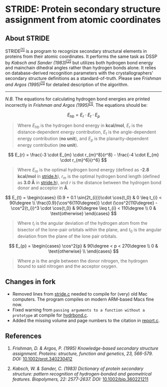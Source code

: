 # STRIDE: Protein secondary structure assignment from atomic coordinates

## About STRIDE

STRIDE<sup>[[1]](https://doi.org/10.1002/prot.340230412)</sup> is a program to recognize secondary structural elements in proteins from their atomic coordinates. It performs the same task as DSSP by *Kabsch and Sander (1983)*<sup>[[2]](https://doi.org/10.1002/bip.360221211)</sup> but utilizes both hydrogen bond energy and mainchain dihedral angles rather than hydrogen bonds alone. It relies on database-derived recognition parameters with the crystallographers' secondary structure definitions as a standard-of-truth. Please see *Frishman and Argos (1995)*<sup>[[1]](https://doi.org/10.1002/prot.340230412)</sup> for detailed description of the algorithm.

---

*N.B.* The equations for calculating hydrogen bond energies are printed incorrectly in *Frishman and Argos (1995)*<sup>[[1]](https://doi.org/10.1002/prot.340230412)</sup>. The equations should be:

$$
E_{hb} = E_{r} \cdot E_{t} \cdot E_{p}
$$

> Where $E_{hb}$ is the hydrogen bond energy in **kcal/mol**, $E_{r}$ is the distance-dependent energy contribution, $E_{t}$ is the angle-dependent energy contribution (**no unit**), and $E_{p}$ is the planarity-dependent energy contribution (**no unit**).

$$
E_{r} = \frac{-3 \cdot E_{m} \cdot r_{m}^8}{r^8} - \frac{-4 \cdot E_{m} \cdot r_{m}^6}{r^6}
$$

> Where $E_{m}$ is the optimal hydrogen bond energy (defined as **-2.8 kcal/mol** in [stride.h](src/stride.h)), $r_{m}$ is the optimal hydrogen bond length  (defined as **3.0 Å** in [stride.h](src/stride.h)), and $r$ is the distance between the hydrogen bond donor and acceptor in **Å**.

$$
E_{t} = \begin{cases}
(0.9 + 0.1 \sin{2t_{i}})\cdot \cos{t_0} & 0 \leq t_{i} < 90\degree \\
\frac{0.9}{\cos^6{110\degree}} \cdot (\cos^2{110\degree} - \cos^2{t_i})^3 \cdot \cos{t_0} & 90\degree \leq t_{i} < 110\degree \\
0 & \text{otherwise}
\end{cases}
$$

> Where $t_{i}$ is the angular deviation of the hydrogen atom from the bisector of the lone-pair orbitals within the plane, and $t_{0}$ is the angular deviation from the plane of the lone pair orbitals.

$$
E_{p} = \begin{cases}
\cos^2{p} & 90\degree < p < 270\degree \\
0 & \text{otherwise} \\
\end{cases}
$$

> Where $p$ is the angle between the donor nitrogen, the hydrogen bound to said nitrogen and the acceptor oxygen.

## Changes in fork
- Removed lines from [stride.c](src/stride.c) needed to compile for (very) old Mac computers. The program compiles on modern ARM-based Macs fine now.
- Fixed warning from `passing arguments to a function without a prototype` at compile for [hydrbond.c](src/hydrbond.c).
- Added the missing volume and page numbers to the citation in [report.c](src/report.c).

## References
1. *Frishman, D. & Argos, P. (1995) Knowledge-based secondary structure assignment. Proteins: structure, function and genetics, 23, 566-579. DOI:* [10.1002/prot.340230412](https://doi.org/10.1002/prot.340230412)

2. *Kabsch, W. & Sander, C. (1983) Dictionary of protein secondary structure: pattern recognition of hydrogen-bonded and geometrical features. Biopolymers, 22: 2577-2637. DOI:* [10.1002/bip.360221211](https://doi.org/10.1002/bip.360221211)